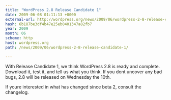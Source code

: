 ```yaml
---
title: "WordPress 2.8 Release Candidate 1"
date: 2009-06-08 01:11:13 +0000
external-url: http://wordpress.org/news/2009/06/wordpress-2-8-release-candidate-1/
hash: 6b187be3df4b47e25eb0401347a82fb7
year: 2009
month: 06
scheme: http
host: wordpress.org
path: /news/2009/06/wordpress-2-8-release-candidate-1/

---
```


With Release Candidate 1, we think WordPress 2.8 is ready and complete. Download it, test it, and tell us what you think. If you dont uncover any bad bugs, 2.8 will be released on Wednesday the 10th.

If youre interested in what has changed since beta 2, consult the changelog.
